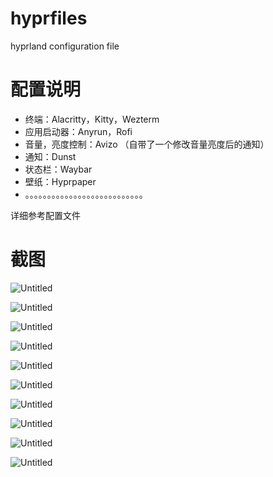 # hyprfiles
hyprland configuration file
# 配置说明

- 终端：Alacritty，Kitty，Wezterm
- 应用启动器：Anyrun，Rofi
- 音量，亮度控制：Avizo （自带了一个修改音量亮度后的通知）
- 通知：Dunst
- 状态栏：Waybar
- 壁纸：Hyprpaper
- 。。。。。。。。。。。。。。。。。。。。。。。。。。。

详细参考配置文件

# 截图
![Untitled](screenshot/8.png)

![Untitled](screenshot/9.png)

![Untitled](screenshot/10.png)

![Untitled](screenshot/1.png)

![Untitled](screenshot/2.png)

![Untitled](screenshot/3.png)

![Untitled](screenshot/4.png)

![Untitled](screenshot/5.png)

![Untitled](screenshot/6.png)

![Untitled](screenshot/7.png)

